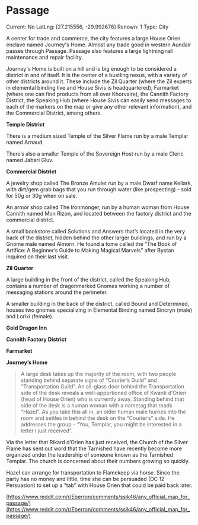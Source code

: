 # Passage

Current: No
LatLng: [27.215556, -29.992676]
Renown: 1
Type: City

A center for trade and commerce, the city features a large House Orien enclave named Journey's Home. Almost any trade good in western Aundair passes through Passage. Passage also features a large lightning rail maintenance and repair facility.

Journey's Home is built on a hill and is big enough to be considered a district in and of itself. It is the center of a bustling nexus, with a variety of other districts around it. These include the Zil Quarter (where the Zil experts in elemental binding live and House Sivis is headquartered), Farmarket (where one can find products from all over Khorvaire), the Cannith Factory District, the Speaking Hub (where House Sivis can easily send messages to each of the markers on the map or give any other relevant information), and the Commercial District, among others.

**Temple District**

There is a medium sized Temple of the Silver Flame run by a male Templar named Arnaud.

There’s also a smaller Temple of the Sovereign Host run by a male Cleric named Jabari Gluv.

**Commercial District**

A jewelry shop called The Bronze Amulet run by a male Dwarf name Kellark, with dirt/gem grab bags that you run through water (like prospecting) - sold for 50g or 30g when on sale.

An armor shop called The Ironmonger, run by a human woman from House Cannith named Mon Rizon, and located between the factory district and the commercial district.

A small bookstore called Solutions and Answers that’s located in the very back of the district, hidden behind the other larger buildings, and run by a Gnome male named Almorn. He found a tome called the “The Book of Artifice: A Beginner’s Guide to Making Magical Marvels” after Bystan inquired on their last visit.

**Zil Quarter**

A large building in the front of the district, called the Speaking Hub, contains a number of dragonmarked Gnomes working a number of messaging stations around the perimeter.

A smaller building in the back of the district, called Bound and Determined, houses two gnomes specializing in Elemental Binding named Sincryn (male) and Lorixi (female).

**Gold Dragon Inn**

**Cannith Factory District**

**Farmarket**

**Journey’s Home**

> A large desk takes up the majority of the room, with two people standing behind separate signs of “Courier’s Guild” and “Transportation Guild”. An all-glass door behind the Transportation side of the desk reveals a well-apportioned office of Kwanti d'Orien (head of House Orien) who is currently away. Standing behind that side of the desk is a human woman with a nametag that reads “Hazel”. As you take this all in, an older human male hurries into the room and settles in behind the desk on the “Courier’s” side. He addresses the group - “You, Templar, you might be interested in a letter I just received”.
> 

Via the letter that Rikard d’Orien has just received, the Church of the Silver Flame has sent out word that the Tarnished have recently become more organized under the leadership of someone known as the Tarnished Templar. The church is concerned about their numbers growing so quickly.

Hazel can arrange for transportation to Flamekeep via horse. Since the party has no money and little, time she can be persuaded (DC 12 Persuasion) to set up a “tab” with House Orien that could be paid back later.

[https://www.reddit.com/r/Eberron/comments/ssik46/any_official_map_for_passage/](https://www.reddit.com/r/Eberron/comments/ssik46/any_official_map_for_passage/)